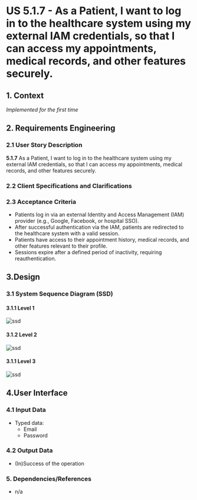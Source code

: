 # US 5.1.7 - As a Patient, I want to log in to the healthcare system using my external IAM credentials, so that I can access my appointments, medical records, and other features securely.

## 1. Context

*Implemented for the first time*

## 2. Requirements Engineering

### 2.1 User Story Description

**5.1.7** As a Patient, I want to log in to the healthcare system using my external IAM credentials, so that I can access my appointments, medical records, and other features securely.

### 2.2 Client Specifications and Clarifications

### 2.3 Acceptance Criteria

* Patients log in via an external Identity and Access Management (IAM) provider (e.g., Google,
Facebook, or hospital SSO).
* After successful authentication via the IAM, patients are redirected to the healthcare system
with a valid session.
* Patients have access to their appointment history, medical records, and other features relevant
to their profile.
* Sessions expire after a defined period of inactivity, requiring reauthentication.

## 3.Design

### 3.1 System Sequence Diagram (SSD)

#### 3.1.1 Level 1
![ssd](lvl1/ssd.png)

#### 3.1.2 Level 2
![ssd](lvl2/ssd.png)

#### 3.1.1 Level 3
![ssd](lvl3/ssd.png)


## 4.User Interface

### 4.1 Input Data

* Typed data:
    * Email
    * Password

### 4.2 Output Data

* (In)Success of the operation

### 5. Dependencies/References
* n/a
 
